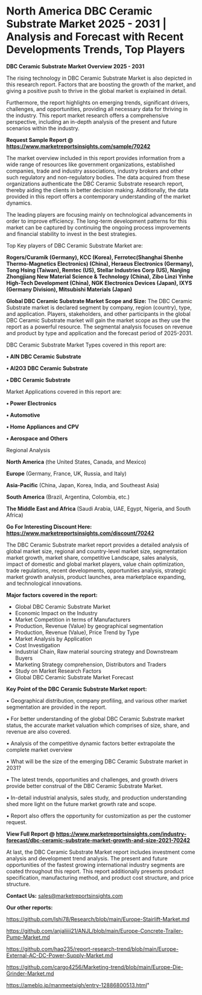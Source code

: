 # North America DBC Ceramic Substrate Market 2025 - 2031 | Analysis and Forecast with Recent Developments Trends, Top Players

<Strong> DBC Ceramic Substrate Market Overview 2025 - 2031</strong>

The rising technology in DBC Ceramic Substrate Market is also depicted in this research report. Factors that are boosting the growth of the market, and giving a positive push to thrive in the global market is explained in detail.

Furthermore, the report highlights on emerging trends, significant drivers, challenges, and opportunities, providing all necessary data for thriving in the industry. This report market research offers a comprehensive perspective, including an in-depth analysis of the present and future scenarios within the industry.

<strong>Request Sample Report @ <a href=https://www.marketreportsinsights.com/sample/70242>https://www.marketreportsinsights.com/sample/70242</a></strong>

The market overview included in this report provides information from a wide range of resources like government organizations, established companies, trade and industry associations, industry brokers and other such regulatory and non-regulatory bodies. The data acquired from these organizations authenticate the DBC Ceramic Substrate research report, thereby aiding the clients in better decision making. Additionally, the data provided in this report offers a contemporary understanding of the market dynamics.

The leading players are focusing mainly on technological advancements in order to improve efficiency. The long-term development patterns for this market can be captured by continuing the ongoing process improvements and financial stability to invest in the best strategies.

Top Key players of DBC Ceramic Substrate Market are:

<strong>Rogers/Curamik (Germany), KCC (Korea), Ferrotec(Shanghai Shenhe Thermo-Magnetics Electronics) (China), Heraeus Electronics (Germany), Tong Hsing (Taiwan), Remtec (US), Stellar Industries Corp (US), Nanjing Zhongjiang New Material Science & Technology (China), Zibo Linzi Yinhe High-Tech Development (China), NGK Electronics Devices (Japan), IXYS (Germany Division), Mitsubishi Materials (Japan)</strong>

<strong><b>Global DBC Ceramic Substrate Market Scope and Size:</b></strong>
The DBC Ceramic Substrate market is declared segment by company, region (country), type, and application. Players, stakeholders, and other participants in the global DBC Ceramic Substrate market will gain the market scope as they use the report as a powerful resource. The segmental analysis focuses on revenue and product by type and application and the forecast period of 2025-2031.

DBC Ceramic Substrate Market Types covered in this report are:

<strong>• AlN DBC Ceramic Substrate

• Al2O3 DBC Ceramic Substrate

• DBC Ceramic Substrate</strong>

Market Applications covered in this report are:

<strong>• Power Electronics

• Automotive

• Home Appliances and CPV

• Aerospace and Others</strong> 

Regional Analysis

<strong>North America</strong> (the United States, Canada, and Mexico)

<strong>Europe</strong> (Germany, France, UK, Russia, and Italy)

<strong>Asia-Pacific</strong> (China, Japan, Korea, India, and Southeast Asia)

<strong>South America</strong> (Brazil, Argentina, Colombia, etc.)

<strong>The Middle East and Africa</strong> (Saudi Arabia, UAE, Egypt, Nigeria, and South Africa)

<strong>Go For Interesting Discount Here: <a href=https://www.marketreportsinsights.com/discount/70242>https://www.marketreportsinsights.com/discount/70242</a></strong>

The DBC Ceramic Substrate market report provides a detailed analysis of global market size, regional and country-level market size, segmentation market growth, market share, competitive Landscape, sales analysis, impact of domestic and global market players, value chain optimization, trade regulations, recent developments, opportunities analysis, strategic market growth analysis, product launches, area marketplace expanding, and technological innovations.

<strong><b>Major factors covered in the report:</b></strong>
<ul>
  <li>Global DBC Ceramic Substrate Market </li>
  <li>Economic Impact on the Industry</li>
  <li>Market Competition in terms of Manufacturers</li>
  <li>Production, Revenue (Value) by geographical segmentation</li>
  <li>Production, Revenue (Value), Price Trend by Type</li>
  <li>Market Analysis by Application</li>
  <li>Cost Investigation</li>
  <li>Industrial Chain, Raw material sourcing strategy and Downstream Buyers</li>
  <li>Marketing Strategy comprehension, Distributors and Traders</li>
  <li>Study on Market Research Factors</li>
  <li>Global DBC Ceramic Substrate Market Forecast</li>
</ul>

<strong><b>Key Point of the DBC Ceramic Substrate Market report:</b></strong>

• Geographical distribution, company profiling, and various other market segmentation are provided in the report.

• For better understanding of the global DBC Ceramic Substrate market status, the accurate market valuation which comprises of size, share, and revenue are also covered.

• Analysis of the competitive dynamic factors better extrapolate the complete market overview

• What will be the size of the emerging DBC Ceramic Substrate market in 2031?

• The latest trends, opportunities and challenges, and growth drivers provide better construal of the DBC Ceramic Substrate Market.

• In-detail industrial analysis, sales study, and production understanding shed more light on the future market growth rate and scope.

• Report also offers the opportunity for customization as per the customer request.

<strong><b>View Full Report @ <a href=https://www.marketreportsinsights.com/industry-forecast/dbc-ceramic-substrate-market-growth-and-size-2021-70242>https://www.marketreportsinsights.com/industry-forecast/dbc-ceramic-substrate-market-growth-and-size-2021-70242</a></b></strong>


At last, the DBC Ceramic Substrate Market report includes investment come analysis and development trend analysis. The present and future opportunities of the fastest growing international industry segments are coated throughout this report. This report additionally presents product specification, manufacturing method, and product cost structure, and price structure.

<strong>Contact Us:</strong>
sales@marketreportsinsights.com

<strong>Our other reports:</strong>

<a href=https://github.com/Ishi78/Research/blob/main/Europe-Stairlift-Market.md>https://github.com/Ishi78/Research/blob/main/Europe-Stairlift-Market.md</a>

<a href=https://github.com/anjaliiii21/ANJL/blob/main/Europe-Concrete-Trailer-Pump-Market.md>https://github.com/anjaliiii21/ANJL/blob/main/Europe-Concrete-Trailer-Pump-Market.md</a>

<a href=https://github.com/haq235/report-research-trend/blob/main/Europe-External-AC-DC-Power-Supply-Market.md>https://github.com/haq235/report-research-trend/blob/main/Europe-External-AC-DC-Power-Supply-Market.md</a>

<a href=https://github.com/cargo4256/Marketing-trend/blob/main/Europe-Die-Grinder-Market.md>https://github.com/cargo4256/Marketing-trend/blob/main/Europe-Die-Grinder-Market.md</a>

<a href=https://ameblo.jp/manmeetsigh/entry-12886800513.html>https://ameblo.jp/manmeetsigh/entry-12886800513.html</a>"

